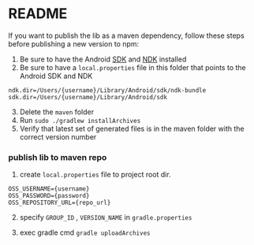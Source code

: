 README
======

If you want to publish the lib as a maven dependency, follow these steps before publishing a new version to npm:

1. Be sure to have the Android [SDK](https://developer.android.com/studio/index.html) and [NDK](https://developer.android.com/ndk/guides/index.html) installed
2. Be sure to have a `local.properties` file in this folder that points to the Android SDK and NDK
```
ndk.dir=/Users/{username}/Library/Android/sdk/ndk-bundle
sdk.dir=/Users/{username}/Library/Android/sdk
```
3. Delete the `maven` folder
4. Run `sudo ./gradlew installArchives`
5. Verify that latest set of generated files is in the maven folder with the correct version number


### publish lib to maven repo
1. create `local.properties` file to project root dir.
```properties
OSS_USERNAME={username}
OSS_PASSWORD={password}
OSS_REPOSITORY_URL={repo_url}
```

2. specify `GROUP_ID` , `VERSION_NAME` in `gradle.properties`

3. exec gradle cmd `gradle uploadArchives`
